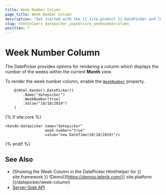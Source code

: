 ```yaml
---
title: Week Number Column
page_title: Week Number Column
description: "Get started with the {{ site.product }} DatePicker and learn how to render a column for the number of weeks within the current month."
slug: htmlhelpers_datepicker_aspnetcore_weeknumbercolumn
position: 7
---
```


# Week Number Column

The DatePicker provides options for rendering a column which displays the number of the weeks within the current **Month** view.

To render the week number column, enable the [`WeekNumber`](/api/kendo.mvc.ui.fluent/datepickerbuilder#weeknumbersystemboolean) property.

```HtmlHelper
    @(Html.Kendo().DatePicker()
        .Name("datepicker")
        .WeekNumber(true)
        .Value("10/10/2019")
    )
```
{% if site.core %}
```TagHelper
<kendo-datepicker name="datepicker"
                  week-number="true"
                  value="new DateTime(10/10/2019)"/>
```
{% endif %}

## See Also

* [Showing the Week Column in the DatePicker HtmlHelper for {{ site.framework }} (Demo)](https://demos.telerik.com/{{ site.platform }}/datepicker/week-column)
* [Server-Side API](/api/datepicker)
